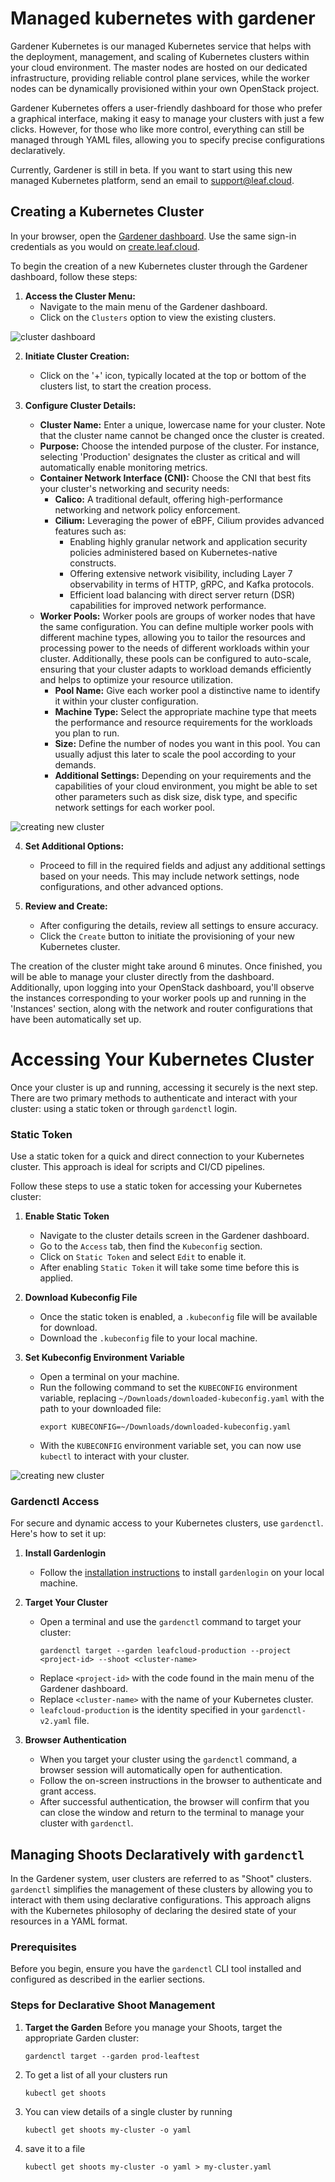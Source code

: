 # Managed kubernetes with gardener

Gardener Kubernetes is our managed Kubernetes service that helps with the deployment, management, and scaling of Kubernetes clusters within your cloud environment. The master nodes are hosted on our dedicated infrastructure, providing reliable control plane services, while the worker nodes can be dynamically provisioned within your own OpenStack project.

Gardener Kubernetes offers a user-friendly dashboard for those who prefer a graphical interface, making it easy to manage your clusters with just a few clicks. However, for those who like more control, everything can still be managed through YAML files, allowing you to specify precise configurations declaratively.

Currently, Gardener is still in beta. If you want to start using this new managed Kubernetes platform, send an email to [support@leaf.cloud](mailto:support@leaf.cloud).



## Creating a Kubernetes Cluster

In your browser, open the [Gardener dashboard](https://dashboard.gardener.leaf.cloud). Use the same sign-in credentials as you would on [create.leaf.cloud](https://create.leaf.cloud).

To begin the creation of a new Kubernetes cluster through the Gardener dashboard, follow these steps:

1. **Access the Cluster Menu:**
   - Navigate to the main menu of the Gardener dashboard.
   - Click on the `Clusters` option to view the existing clusters.

![cluster dashboard](../images/dashboard.png)


2. **Initiate Cluster Creation:**
   - Click on the '+' icon, typically located at the top or bottom of the clusters list, to start the creation process.

3. **Configure Cluster Details:**
   - **Cluster Name:** Enter a unique, lowercase name for your cluster. Note that the cluster name cannot be changed once the cluster is created.
   - **Purpose:** Choose the intended purpose of the cluster. For instance, selecting 'Production' designates the cluster as critical and will automatically enable monitoring metrics.
   - **Container Network Interface (CNI):** Choose the CNI that best fits your cluster's networking and security needs:
       - **Calico:** A traditional default, offering high-performance networking and network policy enforcement.
       - **Cilium:** Leveraging the power of eBPF, Cilium provides advanced features such as:
           - Enabling highly granular network and application security policies administered based on Kubernetes-native constructs.
           - Offering extensive network visibility, including Layer 7 observability in terms of HTTP, gRPC, and Kafka protocols.
           - Efficient load balancing with direct server return (DSR) capabilities for improved network performance.
   - **Worker Pools:** Worker pools are groups of worker nodes that have the same configuration. You can define multiple worker pools with different machine types, allowing you to tailor the resources and processing power to the needs of different workloads within your cluster. Additionally, these pools can be configured to auto-scale, ensuring that your cluster adapts to workload demands efficiently and helps to optimize your resource utilization.
       - **Pool Name:** Give each worker pool a distinctive name to identify it within your cluster configuration.
       - **Machine Type:** Select the appropriate machine type that meets the performance and resource requirements for the workloads you plan to run.
       - **Size:** Define the number of nodes you want in this pool. You can usually adjust this later to scale the pool according to your demands.
       - **Additional Settings:** Depending on your requirements and the capabilities of your cloud environment, you might be able to set other parameters such as disk size, disk type, and specific network settings for each worker pool.

![creating new cluster](../images/create-cluster.png)



4. **Set Additional Options:**
   - Proceed to fill in the required fields and adjust any additional settings based on your needs. This may include network settings, node configurations, and other advanced options.

5. **Review and Create:**
   - After configuring the details, review all settings to ensure accuracy.
   - Click the `Create` button to initiate the provisioning of your new Kubernetes cluster.

The creation of the cluster might take around 6 minutes. Once finished, you will be able to manage your cluster directly from the dashboard. Additionally, upon logging into your OpenStack dashboard, you'll observe the instances corresponding to your worker pools up and running in the 'Instances' section, along with the network and router configurations that have been automatically set up.



# Accessing Your Kubernetes Cluster

Once your cluster is up and running, accessing it securely is the next step. There are two primary methods to authenticate and interact with your cluster: using a static token or through `gardenctl` login.

### Static Token
Use a static token for a quick and direct connection to your Kubernetes cluster. This approach is ideal for scripts and CI/CD pipelines.

Follow these steps to use a static token for accessing your Kubernetes cluster:

1. **Enable Static Token**
   - Navigate to the cluster details screen in the Gardener dashboard.
   - Go to the `Access` tab, then find the `Kubeconfig` section.
   - Click on `Static Token` and select `Edit` to enable it.
   - After enabling `Static Token` it will take some time before this is applied.

2. **Download Kubeconfig File**
   - Once the static token is enabled, a `.kubeconfig` file will be available for download.
   - Download the `.kubeconfig` file to your local machine.

3. **Set Kubeconfig Environment Variable**
   - Open a terminal on your machine.
   - Run the following command to set the `KUBECONFIG` environment variable, replacing `~/Downloads/downloaded-kubeconfig.yaml` with the path to your downloaded file:
     ```shell
     export KUBECONFIG=~/Downloads/downloaded-kubeconfig.yaml
     ```
   - With the `KUBECONFIG` environment variable set, you can now use `kubectl` to interact with your cluster.

![creating new cluster](../images/access-cluster.png)

### Gardenctl Access

For secure and dynamic access to your Kubernetes clusters, use `gardenctl`. Here's how to set it up:

1. **Install Gardenlogin**
   - Follow the [installation instructions](gardenctl.md) to install `gardenlogin` on your local machine.

2. **Target Your Cluster**
   - Open a terminal and use the `gardenctl` command to target your cluster:
     ```shell
     gardenctl target --garden leafcloud-production --project <project-id> --shoot <cluster-name>
     ```
   - Replace `<project-id>` with the code found in the main menu of the Gardener dashboard.
   - Replace `<cluster-name>` with the name of your Kubernetes cluster.
   - `leafcloud-production` is the identity specified in your `gardenctl-v2.yaml` file.

3. **Browser Authentication**
   - When you target your cluster using the `gardenctl` command, a browser session will automatically open for authentication.
   - Follow the on-screen instructions in the browser to authenticate and grant access.
   - After successful authentication, the browser will confirm that you can close the window and return to the terminal to manage your cluster with `gardenctl`.

## Managing Shoots Declaratively with `gardenctl`

In the Gardener system, user clusters are referred to as "Shoot" clusters. `gardenctl` simplifies the management of these clusters by allowing you to interact with them using declarative configurations. This approach aligns with the Kubernetes philosophy of declaring the desired state of your resources in a YAML format.

### Prerequisites
Before you begin, ensure you have the `gardenctl` CLI tool installed and configured as described in the earlier sections.

### Steps for Declarative Shoot Management

1. **Target the Garden**
   Before you manage your Shoots, target the appropriate Garden cluster:
   ```shell
   gardenctl target --garden prod-leaftest
   ```
2. To get a list of all your clusters run
   ```shell
   kubectl get shoots
   ```
3. You can view details of a single cluster by running
   ```shell
   kubectl get shoots my-cluster -o yaml
   ```
4. save it to a file
   ```shell
   kubectl get shoots my-cluster -o yaml > my-cluster.yaml
   ```